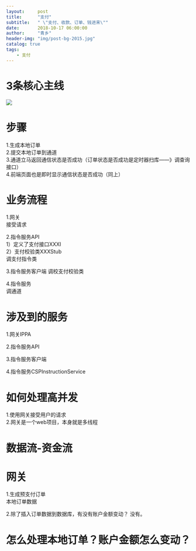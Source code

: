 ```yaml
---
layout:     post
title:      "支付"
subtitle:   " \"支付、收款、订单、钱进来\""
date:       2018-10-17 06:00:00
author:     "青乡"
header-img: "img/post-bg-2015.jpg"
catalog: true
tags:
    - 支付
---
```


# 3条核心主线

![](https://user-gold-cdn.xitu.io/2018/11/28/16758e6588403091?w=3331&h=1713&f=png&s=291383)


# 步骤
1.生成本地订单  
2.提交本地订单到通道  
3.通道立马返回通信状态是否成功（订单状态是否成功是定时器扫库——》调查询接口）  
4.前端页面也是即时显示通信状态是否成功（同上）  

# 业务流程
1.网关  
接受请求

2.指令服务API  
1）定义了支付接口XXXI  
2）支付校验类XXXStub  
调支付指令类



3.指令服务客户端
调校支付校验类

4.指令服务  
调通道





# 涉及到的服务

1.网关IPPA

2.指令服务API

3.指令服务客户端

4.指令服务CSPInstructionService



# 如何处理高并发
1.使用网关接受用户的请求  
2.网关是一个web项目，本身就是多线程



# 数据流-资金流



# 网关
1.生成预支付订单  
本地订单数据

2.除了插入订单数据到数据库，有没有账户金额变动？
没有。



# 怎么处理本地订单？账户金额怎么变动？



